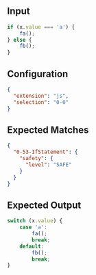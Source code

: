 
## Input
```javascript input
if (x.value === 'a') {
    fa();
} else {
    fb();
}
```

## Configuration
```json configuration
{
  "extension": "js",
  "selection": "0-0"
}
```

## Expected Matches
```json expected matches
{
  "0-53-IfStatement": {
    "safety": {
      "level": "SAFE"
    }
  }
}
```

## Expected Output
```javascript expected output
switch (x.value) {
    case 'a':
        fa();
        break;
    default:
        fb();
        break;
}
```
